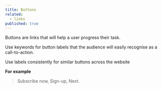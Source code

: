 ```yaml
---
title: Buttons
related: 
  - links
published: true
---
```


Buttons are links that will help a user progress their task.

Use keywords for button labels that the audience will easily recognise as a call-to-action.

Use labels consistently for similar buttons across the website 

**For example**

> Subscribe now, Sign-up, Next.
